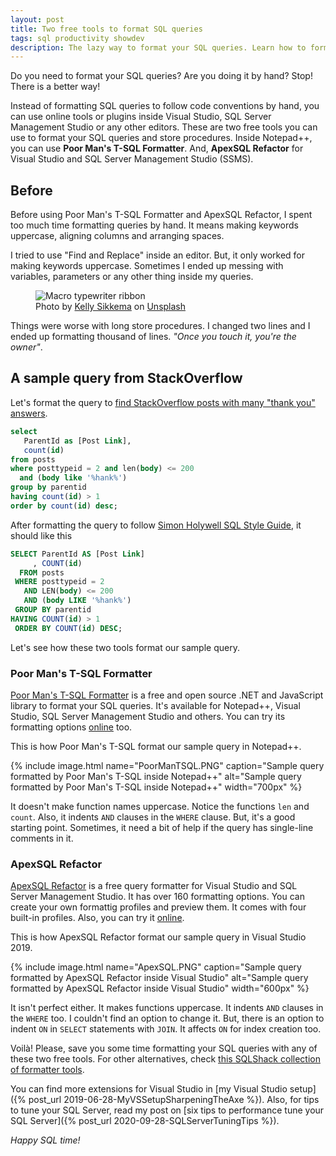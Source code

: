 ```yaml
---
layout: post
title: Two free tools to format SQL queries
tags: sql productivity showdev
description: The lazy way to format your SQL queries. Learn how to format your SQL queries with two free tools
---
```


Do you need to format your SQL queries? Are you doing it by hand? Stop! There is a better way!

Instead of formatting SQL queries to follow code conventions by hand, you can use online tools or plugins inside Visual Studio, SQL Server Management Studio or any other editors. These are two free tools you can use to format your SQL queries and store procedures. Inside Notepad++, you can use **Poor Man's T-SQL Formatter**. And, **ApexSQL Refactor** for Visual Studio and SQL Server Management Studio (SSMS).

## Before

Before using Poor Man's T-SQL Formatter and ApexSQL Refactor, I spent too much time formatting queries by hand. It means making keywords uppercase, aligning columns and arranging spaces.

I tried to use "Find and Replace" inside an editor. But, it only worked for making keywords uppercase. Sometimes I ended up messing with variables, parameters or any other thing inside my queries. 

<figure>
<img src="https://source.unsplash.com/-1_RZL8BGBM/800x400" alt="Macro typewriter ribbon" />

<figcaption><span>Photo by <a href="https://unsplash.com/@kellysikkema?utm_source=unsplash&amp;utm_medium=referral&amp;utm_content=creditCopyText">Kelly Sikkema</a> on <a href="https://unsplash.com/?utm_source=unsplash&amp;utm_medium=referral&amp;utm_content=creditCopyText">Unsplash</a></span></figcaption>
</figure>

Things were worse with long store procedures. I changed two lines and I ended up formatting thousand of lines. _"Once you touch it, you're the owner"_.

## A sample query from StackOverflow

Let's format the query to [find StackOverflow posts with many "thank you" answers](https://data.stackexchange.com/stackoverflow/query/886/posts-with-many-thank-you-answers).

```sql
select
   ParentId as [Post Link],
   count(id)
from posts
where posttypeid = 2 and len(body) <= 200
  and (body like '%hank%')
group by parentid
having count(id) > 1
order by count(id) desc;
```

After formatting the query to follow [Simon Holywell SQL Style Guide](https://www.sqlstyle.guide/), it should like this

```sql
SELECT ParentId AS [Post Link]
     , COUNT(id)
  FROM posts
 WHERE posttypeid = 2
   AND LEN(body) <= 200
   AND (body LIKE '%hank%')
 GROUP BY parentid
HAVING COUNT(id) > 1
 ORDER BY COUNT(id) DESC;
```

Let's see how these two tools format our sample query.

### Poor Man's T-SQL Formatter

[Poor Man's T-SQL Formatter](https://github.com/TaoK/PoorMansTSqlFormatter) is a free and open source .NET and JavaScript library to format your SQL queries. It's available for Notepad++, Visual Studio, SQL Server Management Studio and others. You can try its formatting options [online](http://poorsql.com/) too.

This is how Poor Man's T-SQL format our sample query in Notepad++.

{% include image.html name="PoorManTSQL.PNG" caption="Sample query formatted by Poor Man's T-SQL inside Notepad++" alt="Sample query formatted by Poor Man's T-SQL inside Notepad++" width="700px" %}

It doesn't make function names uppercase. Notice the functions `len` and `count`. Also, it indents `AND` clauses in the `WHERE` clause. But, it's a good starting point. Sometimes, it need a bit of help if the query has single-line comments in it.

### ApexSQL Refactor

[ApexSQL Refactor](https://www.apexsql.com/sql-tools-refactor.aspx) is a free query formatter for Visual Studio and SQL Server Management Studio. It has over 160 formatting options. You can create your own formattig profiles and preview them. It comes with four built-in profiles. Also, you can try it [online](https://sql-formatter.online/options/formatting).

This is how ApexSQL Refactor format our sample query in Visual Studio 2019.

{% include image.html name="ApexSQL.PNG" caption="Sample query formatted by ApexSQL Refactor inside Visual Studio" alt="Sample query formatted by ApexSQL Refactor inside Visual Studio" width="600px" %}

It isn't perfect either. It makes functions uppercase. It indents `AND` clauses in the `WHERE` too. I couldn't find an option to change it. But, there is an option to indent `ON` in `SELECT` statements with `JOIN`. It affects `ON` for index creation too.

Voilà! Please, save you some time formatting your SQL queries with any of these two free tools. For other alternatives, check [this SQLShack collection of formatter tools](https://www.sqlshack.com/sql-formatter-tools/).

You can find more extensions for Visual Studio in [my Visual Studio setup]({% post_url 2019-06-28-MyVSSetupSharpeningTheAxe %}). Also, for tips to tune your SQL Server, read my post on [six tips to performance tune your SQL Server]({% post_url 2020-09-28-SQLServerTuningTips %}).

_Happy SQL time!_
